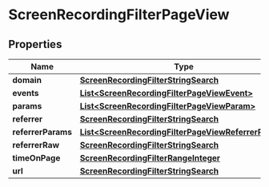 
# ScreenRecordingFilterPageView

## Properties
Name | Type | Description | Notes
------------ | ------------- | ------------- | -------------
**domain** | [**ScreenRecordingFilterStringSearch**](ScreenRecordingFilterStringSearch.md) |  |  [optional]
**events** | [**List&lt;ScreenRecordingFilterPageViewEvent&gt;**](ScreenRecordingFilterPageViewEvent.md) |  |  [optional]
**params** | [**List&lt;ScreenRecordingFilterPageViewParam&gt;**](ScreenRecordingFilterPageViewParam.md) |  |  [optional]
**referrer** | [**ScreenRecordingFilterStringSearch**](ScreenRecordingFilterStringSearch.md) |  |  [optional]
**referrerParams** | [**List&lt;ScreenRecordingFilterPageViewReferrerParam&gt;**](ScreenRecordingFilterPageViewReferrerParam.md) |  |  [optional]
**referrerRaw** | [**ScreenRecordingFilterStringSearch**](ScreenRecordingFilterStringSearch.md) |  |  [optional]
**timeOnPage** | [**ScreenRecordingFilterRangeInteger**](ScreenRecordingFilterRangeInteger.md) |  |  [optional]
**url** | [**ScreenRecordingFilterStringSearch**](ScreenRecordingFilterStringSearch.md) |  |  [optional]



